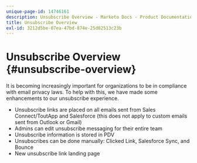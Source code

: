 ```yaml
---
unique-page-id: 14746161
description: Unsubscribe Overview - Marketo Docs - Product Documentation
title: Unsubscribe Overview
exl-id: 3212d5be-07ea-47bd-874e-25d02513c23b
---
```

# Unsubscribe Overview {#unsubscribe-overview}

It is becoming increasingly important for organizations to be in compliance with email privacy laws. To help with this, we have made some enhancements to our unsubscribe experience.

* Unsubscribe links are placed on all emails sent from Sales Connect/ToutApp and Salesforce (this does not apply to custom emails sent from Outlook or Gmail)
* Admins can edit unsubscribe messaging for their entire team
* Unsubscribe information is stored in PDV
* Unsubscribes can be done manually: Clicked Link, Salesforce Sync, and Bounce
* New unsubscribe link landing page
